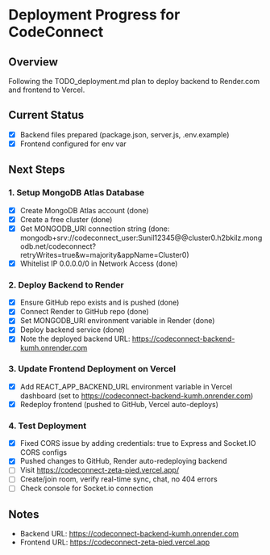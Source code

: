 # Deployment Progress for CodeConnect

## Overview
Following the TODO_deployment.md plan to deploy backend to Render.com and frontend to Vercel.

## Current Status
- [x] Backend files prepared (package.json, server.js, .env.example)
- [x] Frontend configured for env var

## Next Steps

### 1. Setup MongoDB Atlas Database
- [x] Create MongoDB Atlas account (done)
- [x] Create a free cluster (done)
- [x] Get MONGODB_URI connection string (done: mongodb+srv://codeconnect_user:Sunil12345@@cluster0.h2bkilz.mongodb.net/codeconnect?retryWrites=true&w=majority&appName=Cluster0)
- [x] Whitelist IP 0.0.0.0/0 in Network Access (done)

### 2. Deploy Backend to Render
- [x] Ensure GitHub repo exists and is pushed (done)
- [x] Connect Render to GitHub repo (done)
- [x] Set MONGODB_URI environment variable in Render (done)
- [x] Deploy backend service (done)
- [x] Note the deployed backend URL: https://codeconnect-backend-kumh.onrender.com

### 3. Update Frontend Deployment on Vercel
- [x] Add REACT_APP_BACKEND_URL environment variable in Vercel dashboard (set to https://codeconnect-backend-kumh.onrender.com)
- [x] Redeploy frontend (pushed to GitHub, Vercel auto-deploys)

### 4. Test Deployment
- [x] Fixed CORS issue by adding credentials: true to Express and Socket.IO CORS configs
- [x] Pushed changes to GitHub, Render auto-redeploying backend
- [ ] Visit https://codeconnect-zeta-pied.vercel.app/
- [ ] Create/join room, verify real-time sync, chat, no 404 errors
- [ ] Check console for Socket.io connection

## Notes
- Backend URL: https://codeconnect-backend-kumh.onrender.com
- Frontend URL: https://codeconnect-zeta-pied.vercel.app

